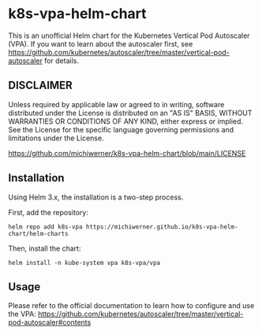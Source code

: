 # k8s-vpa-helm-chart

This is an unofficial Helm chart for the Kubernetes Vertical Pod Autoscaler (VPA). If you want to learn about the autoscaler first, see https://github.com/kubernetes/autoscaler/tree/master/vertical-pod-autoscaler for details.


## DISCLAIMER

Unless required by applicable law or agreed to in writing, software
distributed under the License is distributed on an "AS IS" BASIS,
WITHOUT WARRANTIES OR CONDITIONS OF ANY KIND, either express or implied.
See the License for the specific language governing permissions and
limitations under the License.

https://github.com/michiwerner/k8s-vpa-helm-chart/blob/main/LICENSE


## Installation

Using Helm 3.x, the installation is a two-step process.

First, add the repository:

<pre><code>helm repo add k8s-vpa https://michiwerner.github.io/k8s-vpa-helm-chart/helm-charts</code></pre>

Then, install the chart:

<pre><code>helm install -n kube-system vpa k8s-vpa/vpa</code></pre>


## Usage

Please refer to the official documentation to learn how to configure and use the VPA: https://github.com/kubernetes/autoscaler/tree/master/vertical-pod-autoscaler#contents